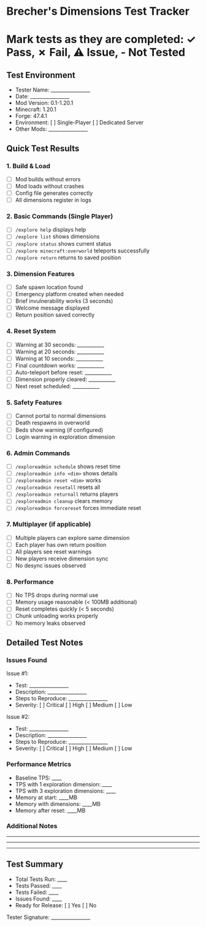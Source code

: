 # Brecher's Dimensions Test Tracker
# Mark tests as they are completed: ✓ Pass, ✗ Fail, ⚠ Issue, - Not Tested

## Test Environment
- Tester Name: ________________
- Date: ________________
- Mod Version: 0.1-1.20.1
- Minecraft: 1.20.1
- Forge: 47.4.1
- Environment: [ ] Single-Player [ ] Dedicated Server
- Other Mods: ________________

## Quick Test Results

### 1. Build & Load
- [ ] Mod builds without errors
- [ ] Mod loads without crashes
- [ ] Config file generates correctly
- [ ] All dimensions register in logs

### 2. Basic Commands (Single Player)
- [ ] `/explore help` displays help
- [ ] `/explore list` shows dimensions
- [ ] `/explore status` shows current status
- [ ] `/explore minecraft:overworld` teleports successfully
- [ ] `/explore return` returns to saved position

### 3. Dimension Features
- [ ] Safe spawn location found
- [ ] Emergency platform created when needed
- [ ] Brief invulnerability works (3 seconds)
- [ ] Welcome message displayed
- [ ] Return position saved correctly

### 4. Reset System
- [ ] Warning at 30 seconds: ___________
- [ ] Warning at 20 seconds: ___________
- [ ] Warning at 10 seconds: ___________
- [ ] Final countdown works: ___________
- [ ] Auto-teleport before reset: ___________
- [ ] Dimension properly cleared: ___________
- [ ] Next reset scheduled: ___________

### 5. Safety Features
- [ ] Cannot portal to normal dimensions
- [ ] Death respawns in overworld
- [ ] Beds show warning (if configured)
- [ ] Login warning in exploration dimension

### 6. Admin Commands
- [ ] `/exploreadmin schedule` shows reset time
- [ ] `/exploreadmin info <dim>` shows details
- [ ] `/exploreadmin reset <dim>` works
- [ ] `/exploreadmin resetall` resets all
- [ ] `/exploreadmin returnall` returns players
- [ ] `/exploreadmin cleanup` clears memory
- [ ] `/exploreadmin forcereset` forces immediate reset

### 7. Multiplayer (if applicable)
- [ ] Multiple players can explore same dimension
- [ ] Each player has own return position
- [ ] All players see reset warnings
- [ ] New players receive dimension sync
- [ ] No desync issues observed

### 8. Performance
- [ ] No TPS drops during normal use
- [ ] Memory usage reasonable (< 100MB additional)
- [ ] Reset completes quickly (< 5 seconds)
- [ ] Chunk unloading works properly
- [ ] No memory leaks observed

## Detailed Test Notes

### Issues Found
Issue #1:
- Test: ________________
- Description: ________________
- Steps to Reproduce: ________________
- Severity: [ ] Critical [ ] High [ ] Medium [ ] Low

Issue #2:
- Test: ________________
- Description: ________________
- Steps to Reproduce: ________________
- Severity: [ ] Critical [ ] High [ ] Medium [ ] Low

### Performance Metrics
- Baseline TPS: ____
- TPS with 1 exploration dimension: ____
- TPS with 3 exploration dimensions: ____
- Memory at start: ____MB
- Memory with dimensions: ____MB
- Memory after reset: ____MB

### Additional Notes
_________________________________________________
_________________________________________________
_________________________________________________

## Test Summary
- Total Tests Run: ____
- Tests Passed: ____
- Tests Failed: ____
- Issues Found: ____
- Ready for Release: [ ] Yes [ ] No

Tester Signature: ________________